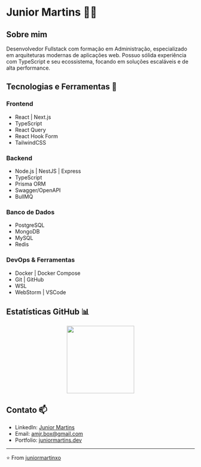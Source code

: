 # Junior Martins 👨‍💻

## Sobre mim
Desenvolvedor Fullstack com formação em Administração, especializado em arquiteturas modernas de aplicações web. Possuo sólida experiência com TypeScript e seu ecossistema, focando em soluções escaláveis e de alta performance.

## Tecnologias e Ferramentas 🚀

### Frontend
- React | Next.js
- TypeScript
- React Query
- React Hook Form
- TailwindCSS

### Backend
- Node.js | NestJS | Express
- TypeScript
- Prisma ORM
- Swagger/OpenAPI
- BullMQ

### Banco de Dados
- PostgreSQL
- MongoDB
- MySQL
- Redis

### DevOps & Ferramentas
- Docker | Docker Compose
- Git | GitHub
- WSL
- WebStorm | VSCode

## Estatísticas GitHub 📊
<div align="center">
  <img height="180em" src="https://github-readme-stats.vercel.app/api/top-langs/?username=juniormartinxo&layout=compact&langs_count=7&theme=dracula"/>  
  <!--<img height="180em" src="https://github-readme-stats.vercel.app/api?username=juniormartinxo&show_icons=true&theme=dracula&include_all_commits=true&count_private=true"/>-->
</div>

## Contato 📫
- LinkedIn: [Junior Martins]([link](https://www.linkedin.com/in/juniormartinxo/))
- Email: amjr.box@gmail.com
- Portfolio: [juniormartins.dev](https://www.juniormartins.dev)

---

⭐️ From [juniormartinxo](https://github.com/juniormartinxo)
